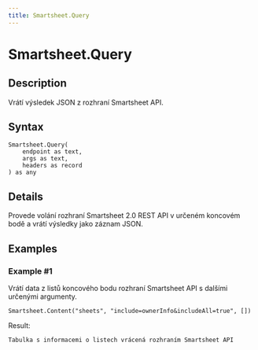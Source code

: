 ```yaml
---
title: Smartsheet.Query
---
```


# Smartsheet.Query


## Description

Vrátí výsledek JSON z rozhraní Smartsheet API.


## Syntax

```powerquery
Smartsheet.Query(
    endpoint as text,
    args as text,
    headers as record
) as any
```


## Details

Provede volání rozhraní Smartsheet 2.0 REST API v určeném koncovém bodě a vrátí výsledky jako záznam JSON.


## Examples

### Example #1 
Vrátí data z listů koncového bodu rozhraní Smartsheet API s dalšími určenými argumenty.
```powerquery
Smartsheet.Content("sheets", "include=ownerInfo&includeAll=true", [])
```

Result: 
```powerquery
Tabulka s informacemi o listech vrácená rozhraním Smartsheet API
```



